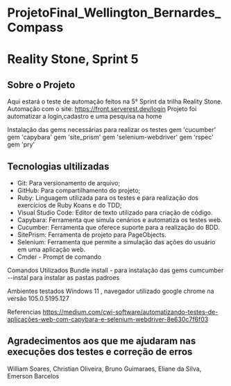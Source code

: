 
# ProjetoFinal_Wellington_Bernardes_Compass

# Reality Stone, Sprint 5

## Sobre o Projeto
Aqui estará o teste de automação feitos na 5° Sprint da trilha Reality Stone.
Automação com o site: https://front.serverest.dev/login
Projeto foi automatizar a login,cadastro e uma pesquisa na home 

  
Instalação das gems necessárias para realizar os testes
  gem 'cucumber'
  gem 'capybara'
  gem 'site_prism'
  gem 'selenium-webdriver'
  gem 'rspec'
  gem 'pry'
  
  
  ## Tecnologias ultilizadas
- Git: Para versionamento de arquivo;
- GitHub: Para compartilhamento do projeto;
- Ruby: Linguagem utilizada para os testes e para realização dos exercícios de Ruby Koans e do TDD;
- Visual Studio Code: Editor de texto utilizado para criação de código.
- Capybara: Ferramenta que simula cenários e automatiza os testes web.
- Cucumber: Ferramenta que oferece suporte para a realização do BDD.
- SitePrism: Ferramenta de projeto para PageObjects.
- Selenium: Ferramenta que permite a simulação das ações do usuário em uma aplicação web.
- Cmder - Prompt de comando

Comandos Utilizados 
Bundle install - para instalação das gems
cumcumber --instal para instalar as pastas padroes

Ambientes testados
 Windows 11 , navegador utilizado google chrome na versão  105.0.5195.127
 
 
 Referencias
 https://medium.com/cwi-software/automatizando-testes-de-aplicações-web-com-capybara-e-selenium-webdriver-8e630c7f6f03
 
 ## Agradecimentos aos que me ajudaram nas execuções dos testes e correção de erros 
  William Soares,
  Christian Oliveira,
  Bruno Guimaraes,
  Eliane da Silva,
  Emerson Barcelos
 
